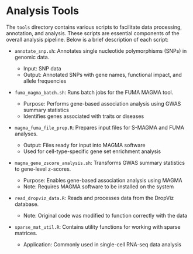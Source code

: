 # Analysis Tools
The `tools` directory contains various scripts to facilitate data processing, annotation, and analysis. These scripts are essential components of the overall analysis pipeline. Below is a brief description of each script:

- `annotate_snp.sh`: Annotates single nucleotide polymorphisms (SNPs) in genomic data.
  - Input: SNP data
  - Output: Annotated SNPs with gene names, functional impact, and allele frequencies

- `fuma_magma_batch.sh`: Runs batch jobs for the FUMA MAGMA tool.
  - Purpose: Performs gene-based association analysis using GWAS summary statistics
  - Identifies genes associated with traits or diseases

- `magma_fuma_file_prep.R`: Prepares input files for S-MAGMA and FUMA analyses.
  - Output: Files ready for input into MAGMA software
  - Used for cell-type-specific gene set enrichment analysis

- `magma_gene_zscore_analysis.sh`: Transforms GWAS summary statistics to gene-level z-scores.
  - Purpose: Enables gene-based association analysis using MAGMA
  - Note: Requires MAGMA software to be installed on the system

- `read_dropviz_data.R`: Reads and processes data from the DropViz database.
  - Note: Original code was modified to function correctly with the data

- `sparse_mat_util.R`: Contains utility functions for working with sparse matrices.
  - Application: Commonly used in single-cell RNA-seq data analysis